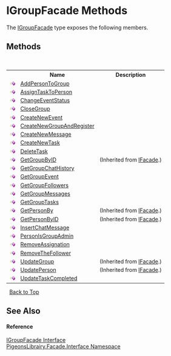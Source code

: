 # IGroupFacade Methods
 

The <a href="4e7b0165-a27e-cb89-3b65-84681ca467ef">IGroupFacade</a> type exposes the following members.


## Methods
&nbsp;<table><tr><th></th><th>Name</th><th>Description</th></tr><tr><td>![Public method](media/pubmethod.gif "Public method")</td><td><a href="af86ea06-9b19-6344-deb4-893991bd49e4">AddPersonToGroup</a></td><td /></tr><tr><td>![Public method](media/pubmethod.gif "Public method")</td><td><a href="54d052a1-f987-36f2-3697-8671cfb8ea00">AssignTaskToPerson</a></td><td /></tr><tr><td>![Public method](media/pubmethod.gif "Public method")</td><td><a href="b0489845-6baa-efdb-08fb-5714e5401c2f">ChangeEventStatus</a></td><td /></tr><tr><td>![Public method](media/pubmethod.gif "Public method")</td><td><a href="0d39a3f8-a275-50f8-639e-32867c057e58">CloseGroup</a></td><td /></tr><tr><td>![Public method](media/pubmethod.gif "Public method")</td><td><a href="e3cb8244-f61b-2bcf-6276-cba16b024d0e">CreateNewEvent</a></td><td /></tr><tr><td>![Public method](media/pubmethod.gif "Public method")</td><td><a href="d809cf45-00c3-2e85-ae2a-b91f7c0acef6">CreateNewGroupAndRegister</a></td><td /></tr><tr><td>![Public method](media/pubmethod.gif "Public method")</td><td><a href="7991efef-1b77-0412-c6ec-c2eb2da63c19">CreateNewMessage</a></td><td /></tr><tr><td>![Public method](media/pubmethod.gif "Public method")</td><td><a href="0c8eeb94-e369-146b-fb32-2b7ce058c651">CreateNewTask</a></td><td /></tr><tr><td>![Public method](media/pubmethod.gif "Public method")</td><td><a href="a11eb094-a3d6-29d4-4c86-f9901b486fbe">DeleteTask</a></td><td /></tr><tr><td>![Public method](media/pubmethod.gif "Public method")</td><td><a href="9c1ec263-3504-432e-e098-6de062161b87">GetGroupByID</a></td><td> (Inherited from <a href="f3257391-39a8-b0f7-b443-3799176561c3">IFacade</a>.)</td></tr><tr><td>![Public method](media/pubmethod.gif "Public method")</td><td><a href="6179fe23-e3d7-4dc1-b857-af41ccee19ee">GetGroupChatHistory</a></td><td /></tr><tr><td>![Public method](media/pubmethod.gif "Public method")</td><td><a href="20702775-98b5-084f-66d0-8b53aff440fe">GetGroupEvent</a></td><td /></tr><tr><td>![Public method](media/pubmethod.gif "Public method")</td><td><a href="6fd68cdb-20c1-ef3f-8174-cd385457b732">GetGroupFollowers</a></td><td /></tr><tr><td>![Public method](media/pubmethod.gif "Public method")</td><td><a href="9ce803a8-6051-412a-cc04-41e8263c62f3">GetGroupMessages</a></td><td /></tr><tr><td>![Public method](media/pubmethod.gif "Public method")</td><td><a href="5674ed32-fd5c-7766-809e-42d73755ce90">GetGroupTasks</a></td><td /></tr><tr><td>![Public method](media/pubmethod.gif "Public method")</td><td><a href="d82c5129-5f3b-10c4-00f9-d576cdd6b2ff">GetPersonBy</a></td><td> (Inherited from <a href="f3257391-39a8-b0f7-b443-3799176561c3">IFacade</a>.)</td></tr><tr><td>![Public method](media/pubmethod.gif "Public method")</td><td><a href="c3243ec3-b442-fa64-8b1b-e9cd9bd31f7c">GetPersonByID</a></td><td> (Inherited from <a href="f3257391-39a8-b0f7-b443-3799176561c3">IFacade</a>.)</td></tr><tr><td>![Public method](media/pubmethod.gif "Public method")</td><td><a href="d34002b9-72d3-63ed-7e63-cedd3d8f0e1b">InsertChatMessage</a></td><td /></tr><tr><td>![Public method](media/pubmethod.gif "Public method")</td><td><a href="b2ea9da4-2d71-17ba-01a1-0a4750d9d45c">PersonIsGroupAdmin</a></td><td /></tr><tr><td>![Public method](media/pubmethod.gif "Public method")</td><td><a href="75eb1db7-c764-572a-f71c-c8d641ed8453">RemoveAssignation</a></td><td /></tr><tr><td>![Public method](media/pubmethod.gif "Public method")</td><td><a href="f3c9099b-f615-f47c-1515-5b251951d6c0">RemoveTheFollower</a></td><td /></tr><tr><td>![Public method](media/pubmethod.gif "Public method")</td><td><a href="ddccb07c-9afa-3052-c034-fc4bb6a295d4">UpdateGroup</a></td><td> (Inherited from <a href="f3257391-39a8-b0f7-b443-3799176561c3">IFacade</a>.)</td></tr><tr><td>![Public method](media/pubmethod.gif "Public method")</td><td><a href="0ffbd23f-6e14-b433-6d75-8c691fab4d6e">UpdatePerson</a></td><td> (Inherited from <a href="f3257391-39a8-b0f7-b443-3799176561c3">IFacade</a>.)</td></tr><tr><td>![Public method](media/pubmethod.gif "Public method")</td><td><a href="7a465521-7582-79d8-6d42-3e77febf8c22">UpdateTaskCompleted</a></td><td /></tr></table>&nbsp;
<a href="#igroupfacade-methods">Back to Top</a>

## See Also


#### Reference
<a href="4e7b0165-a27e-cb89-3b65-84681ca467ef">IGroupFacade Interface</a><br /><a href="0bd0bf76-0a1d-3924-30ff-4e9d41df9d8e">PigeonsLibrairy.Facade.Interface Namespace</a><br />